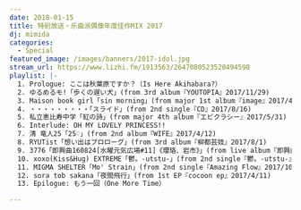 ```yaml
---
date: 2018-01-15
title: 特别放送・乐曲派偶像年度佳作MIX 2017
dj: mimida
categories:
  - Special
featured_image: /images/banners/2017-idol.jpg
stream_url: https://www.lizhi.fm/1913563/2647080523520494598
playlist: |-
  1. Prologue: ここは秋葉原ですか？（Is Here Akihabara?）
  2. ゆるめるモ!「歩くの遅い犬」(from 3rd album『YOUTOPIA』2017/11/29)
  3. Maison book girl「sin morning」(from major 1st album『image』2017/4/5)
  4. ・・・・・・・・・「スライド」(from 2nd single『CD』2017/8/16)
  5. 私立恵比寿中学「紅の詩」(from major 4th album『エビクラシー』2017/5/31)
  6. Interlude: OH MY LOVELY PRINCESS!!
  7. 清 竜人25「25♡」(from 2nd album『WIFE』2017/4/12)
  8. RYUTist「想い出はプロローグ」(from 3rd album『柳都芸妓』2017/8/1)
  9. 3776「即興曲160824[水曜元気広場#11]《瓔珞、岩市》」(from live album『即興曲集第一集』2017/3/29)
  10. xoxo(Kiss&Hug) EXTREME「鬱。​-​utstu-」(from 2nd single『鬱。​-​utstu-』2017/11/8)
  11. MIGMA SHELTER「Mo' Strain」(from 2nd single『Amazing Flow』2017/10/20)
  12. sora tob sakana「夜間飛行」(from 1st EP『cocoon ep』2017/4/11)
  13. Epilogue: もう一回（One More Time）

---
```


<!-- {% sc_player https://soundcloud.com/waek/daze-ft-girl-is-tough-new-york %} -->